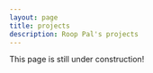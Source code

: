 ```yaml
---
layout: page
title: projects
description: Roop Pal's projects
---
```


This page is still under construction!